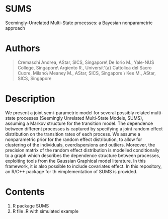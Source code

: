 # SUMS
Seemingly-Unrelated Multi-State processes: a Bayesian nonparametric approach

# Authors

>  Cremaschi Andrea, AStar, SICS, Singapore\\
>  De Iorio M., Yale-NUS College, Singapore\\
>  Argiento R., Universit\'{a} Cattolica del Sacro Cuore, Milano\\
>  Meaney M., AStar, SICS, Singapore \\
>  Kee M., AStar, SICS, Singapore

# Description
We present a joint semi-parametric model for several possibly related multi-state processes (Seemingly Unrelated Multi-State Models, SUMS), assuming a Markov structure for the transition model. The dependence between different processes is captured by specifying a joint random effect distribution on the transition rates of each process. We assume a nonparametric prior for the random effect distribution, to allow for clustering of the individuals, overdispersions and outliers. Moreover, the precision matrix of the random effect distribution is modelled conditionally to a graph which describes the dependence structure between processes, exploiting tools from the Gaussian Graphical model literature. In this framework, it is also possible to include covariates effect. In this repository, an R/C++ package for th eimplementation of SUMS is provided.

# Contents
1) R package SUMS
2) R file .R with simulated example

